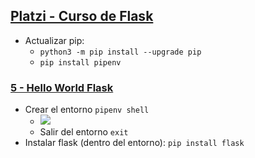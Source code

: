 ## [Platzi - Curso de Flask ](https://platzi.com/clases/flask/)

- Actualizar pip:
  - `python3 -m pip install --upgrade pip` 
  - `pip install pipenv`

### [5 - Hello World Flask](https://platzi.com/clases/1540-flask/18443-hello-world-flask/)
- Crear el entorno `pipenv shell`
  - ![](https://trello-attachments.s3.amazonaws.com/5e47170d1f80943559dbb587/739x216/24bdf118ecfccddb4a5e75764ea3a69f/image.png)
  - Salir del entorno `exit`
- Instalar flask (dentro del entorno): `pip install flask`
